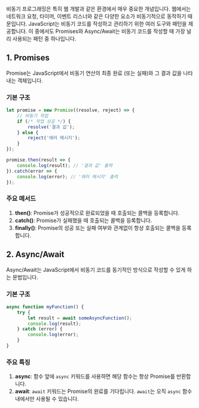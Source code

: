 비동기 프로그래밍은 특히 웹 개발과 같은 환경에서 매우 중요한 개념입니다. 웹에서는 네트워크 요청, 타이머, 이벤트 리스너와 같은 다양한 요소가 비동기적으로 동작하기 때문입니다. JavaScript는 비동기 코드를 작성하고 관리하기 위한 여러 도구와 패턴을 제공합니다. 이 중에서도 Promises와 Async/Await는 비동기 코드를 작성할 때 가장 널리 사용되는 패턴 중 하나입니다.

## 1. Promises

Promise는 JavaScript에서 비동기 연산의 최종 완료 (또는 실패)와 그 결과 값을 나타내는 객체입니다.

### 기본 구조

```javascript
let promise = new Promise((resolve, reject) => {
    // 비동기 작업
    if (/* 작업 성공 */) {
        resolve('결과 값');
    } else {
        reject('에러 메시지');
    }
});

promise.then(result => {
    console.log(result); // '결과 값' 출력
}).catch(error => {
    console.log(error); // '에러 메시지' 출력
});
```

### 주요 메서드

1. **then()**: Promise가 성공적으로 완료되었을 때 호출되는 콜백을 등록합니다.
2. **catch()**: Promise가 실패했을 때 호출되는 콜백을 등록합니다.
3. **finally()**: Promise의 성공 또는 실패 여부와 관계없이 항상 호출되는 콜백을 등록합니다.

## 2. Async/Await

Async/Await는 JavaScript에서 비동기 코드를 동기적인 방식으로 작성할 수 있게 하는 문법입니다.

### 기본 구조

```javascript
async function myFunction() {
    try {
        let result = await someAsyncFunction();
        console.log(result);
    } catch (error) {
        console.log(error);
    }
}
```

### 주요 특징

1. **async**: 함수 앞에 `async` 키워드를 사용하면 해당 함수는 항상 Promise를 반환합니다.
2. **await**: `await` 키워드는 Promise의 완료를 기다립니다. `await`는 오직 `async` 함수 내에서만 사용될 수 있습니다.
